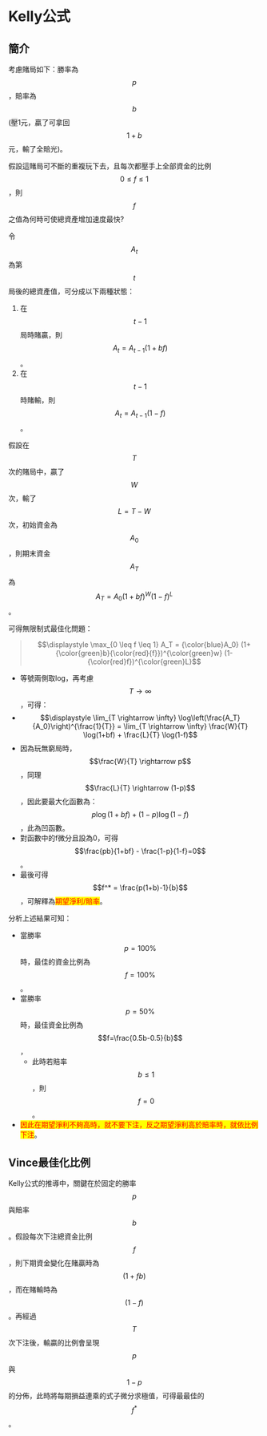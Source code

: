 # Kelly公式

## 簡介

考慮賭局如下：勝率為$$p$$，賠率為$$b$$(壓1元，贏了可拿回$$1+b$$元，輸了全賠光)。

假設這賭局可不斷的重複玩下去，且每次都壓手上全部資金的比例$$0 \leq f \leq 1$$，則$$f$$之值為何時可使總資產增加速度最快?

令$$A_t$$​為第$$t$$​局後的總資產值，可分成以下兩種狀態：

1. 在$$t-1$$​局時賭贏，則$$A_t = A_{t-1}(1+bf)$$。
2. 在$$t-1$$時賭輸，則$$A_t = A_{t-1}(1-f)$$。

假設在$$T$$次的賭局中，贏了$$W$$​次，輸了$$L=T-W$$​次，初始資金為$$A_0$$​，則期末資金$$A_T$$​為$$A_T = A_0 (1+bf)^W (1-f)^L$$。

可得無限制式最佳化問題：

> $$\displaystyle  \max_{0 \leq f \leq 1} A_T = {\color{blue}A_0} (1+ {\color{green}b}{\color{red}{f}})^{\color{green}w}  (1-{\color{red}f})^{\color{green}L}$$

* 等號兩側取log，再考慮$$T \rightarrow\infty$$，可得：
* $$\displaystyle \lim_{T \rightarrow \infty} \log\left(\frac{A_T}{A_0}\right)^{\frac{1}{T}} = \lim_{T \rightarrow \infty} \frac{W}{T} \log(1+bf) + \frac{L}{T} \log(1-f)$$
* 因為玩無窮局時，$$\frac{W}{T} \rightarrow p$$，同理$$\frac{L}{T} \rightarrow (1-p)$$，因此要最大化函數為：$$p\log(1+bf) + (1-p)\log(1-f)$$，此為凹函數。
* 對函數中的f微分且設為0，可得$$\frac{pb}{1+bf} - \frac{1-p}{1-f}=0$$。
* 最後可得　$$f^* = \frac{p(1+b)-1}{b}$$ ，可解釋為<mark style="color:red;">期望淨利/賠率</mark>。

分析上述結果可知：

* 當勝率$$p=100\%$$時，最佳的資金比例為$$f=100\%$$。
* 當勝率$$p=50\%$$時，最佳資金比例為$$f=\frac{0.5b-0.5}{b}$$，
  * 此時若賠率$$b \leq 1$$，則$$f=0$$。
* <mark style="color:red;">因此在期望淨利不夠高時，就不要下注，反之期望淨利高於賠率時，就依比例下注</mark>。

## Vince最佳化比例

Kelly公式的推導中，關鍵在於固定的勝率$$p$$​與賠率$$b$$。假設每次下注總資金比例$$f$$​，則下期資金變化在賭贏時為$$(1+fb)$$​，而在賭輸時為$$(1-f)$$​。再經過$$T$$次下注後，輸贏的比例會呈現$$p$$​與$$1-p$$​的分佈，此時將每期損益連乘的式子微分求極值，可得最最佳的$$f^{*}$$。

